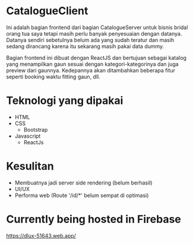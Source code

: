 # CatalogueClient
Ini adalah bagian frontend dari bagian CatalogueServer untuk bisnis bridal orang tua saya tetapi masih perlu banyak penyesuaian dengan datanya. Datanya sendiri sebetulnya belum ada yang sudah teratur dan masih sedang dirancang karena itu sekarang masih pakai data dummy.

Bagian frontend ini dibuat dengan ReactJS dan bertujuan sebagai katalog yang menampilkan gaun sesuai dengan kategori-kategorinya dan juga preview dari gaunnya. Kedepannya akan ditambahkan beberapa fitur seperti booking waktu fitting gaun, dll.

# Teknologi yang dipakai
  - HTML
  - CSS
    - Bootstrap
  - Javascript
    - ReactJs

# Kesulitan
  - Membuatnya jadi server side rendering (belum berhasil)
  - UI/UX
  - Performa web (Route '/id/*' belum sempat di optimasi)
# Currently being hosted in Firebase
  https://dlux-51643.web.app/